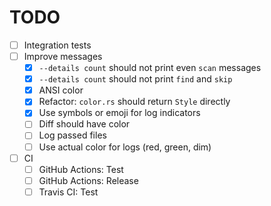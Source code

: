 # TODO

* [ ] Integration tests
* [ ] Improve messages
  * [x] `--details count` should not print even `scan` messages
  * [x] `--details count` should not print `find` and `skip`
  * [x] ANSI color
  * [x] Refactor: `color.rs` should return `Style` directly
  * [x] Use symbols or emoji for log indicators
  * [ ] Diff should have color
  * [ ] Log passed files
  * [ ] Use actual color for logs (red, green, dim)
* [ ] CI
  * [ ] GitHub Actions: Test
  * [ ] GitHub Actions: Release
  * [ ] Travis CI: Test
